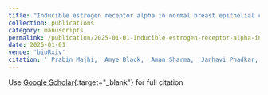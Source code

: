 ```yaml
---
title: "Inducible estrogen receptor alpha in normal breast epithelial cells demonstrate estrogen receptor-dependent DNA damage"
collection: publications
category: manuscripts
permalink: /publication/2025-01-01-Inducible-estrogen-receptor-alpha-in-normal-breast-epithelial-cells-demonstrate-estrogen-receptor-dependent-DNA-damage
date: 2025-01-01
venue: 'bioRxiv'
citation: ' Prabin Majhi,  Amye Black,  Aman Sharma,  Janhavi Phadkar,  Amy Roberts,  Puneet Singh,  Jeffrey Kane,  Kierney O’Dare,  Patrick Eijk,  Simon Reed,  Sallie Schneider,  D. Jerry, &quot;Inducible estrogen receptor alpha in normal breast epithelial cells demonstrate estrogen receptor-dependent DNA damage.&quot; bioRxiv, 2025.'
---
```

Use [Google Scholar](https://scholar.google.com/scholar?q=Inducible+estrogen+receptor+alpha+in+normal+breast+epithelial+cells+demonstrate+estrogen+receptor+dependent+DNA+damage){:target="_blank"} for full citation